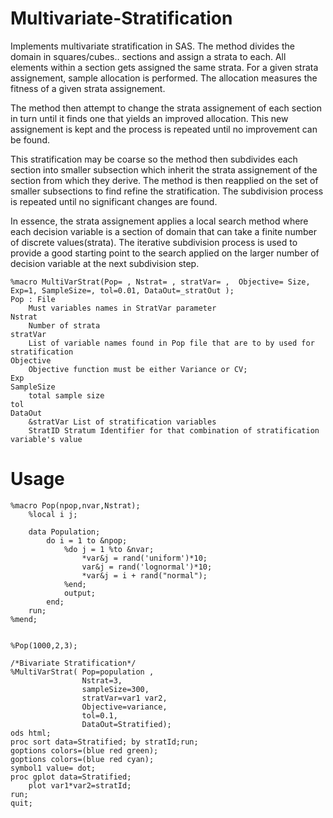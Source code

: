 # Multivariate-Stratification

Implements multivariate stratification in SAS.
The method divides the domain in squares/cubes.. sections and assign a strata to each. All elements within a section gets assigned the same strata.
For a given strata assignement, sample allocation is performed. The allocation measures the fitness of a given strata assignement.

The method then attempt to change the strata assignement of each section in turn until it finds one that yields an improved allocation. This new assignement is kept and the process is repeated until no improvement can be found. 

This stratification may be coarse so the method then subdivides each section into smaller subsection which inherit the strata assignement of the section from which they derive. The method is then reapplied on the set of smaller subsections to find refine the stratification.
The subdivision process is repeated until no significant changes are found.

In essence, the strata assignement applies a local search method where each decision variable is a section of domain that can take a finite number of discrete values(strata). The iterative subdivision process is used to provide a good starting point to the search applied on the larger number of decision variable at the next subdivision step.

```SAS
%macro MultiVarStrat(Pop= , Nstrat= , stratVar= ,  Objective= Size, Exp=1, SampleSize=, tol=0.01, DataOut=_stratOut );
Pop : File
	Must variables names in StratVar parameter
Nstrat
	Number of strata
stratVar  
	List of variable names found in Pop file that are to by used for stratification
Objective  
	Objective function must be either Variance or CV;
Exp
SampleSize
	total sample size
tol
DataOut
	&stratVar List of stratification variables
	StratID Stratum Identifier for that combination of stratification variable's value

```
# Usage  

```SAS
%macro Pop(npop,nvar,Nstrat);
	%local i j;

	data Population;
		do i = 1 to &npop;
			%do j = 1 %to &nvar;
				*var&j = rand('uniform')*10;
				var&j = rand('lognormal')*10;
				*var&j = i + rand("normal");
			%end;
			output;
		end;
	run;
%mend;


%Pop(1000,2,3);

/*Bivariate Stratification*/
%MultiVarStrat(	Pop=population , 
				Nstrat=3,
				sampleSize=300, 
				stratVar=var1 var2,
				Objective=variance,  
				tol=0.1, 
				DataOut=Stratified);
ods html;
proc sort data=Stratified; by stratId;run;
goptions colors=(blue red green);
goptions colors=(blue red cyan);
symbol1 value= dot;
proc gplot data=Stratified;
	plot var1*var2=stratId;
run;
quit;
```
